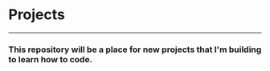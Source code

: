 # Projects
---

### This repository will be a place for new projects that I'm building to learn how to code.
